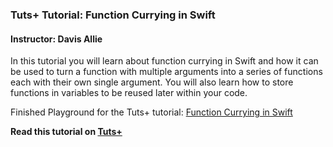 ### Tuts+ Tutorial: Function Currying in Swift

#### Instructor: Davis Allie

In this tutorial you will learn about function currying in Swift and how it can be used to turn a function with multiple arguments into a series of functions each with their own single argument. You will also learn how to store functions in variables to be reused later within your code.

Finished Playground for the Tuts+ tutorial: [Function Currying in Swift](http://code.tutsplus.com/tutorials/function-currying-in-swift--cms-24767)

**Read this tutorial on [Tuts+](https://code.tutsplus.com)**
